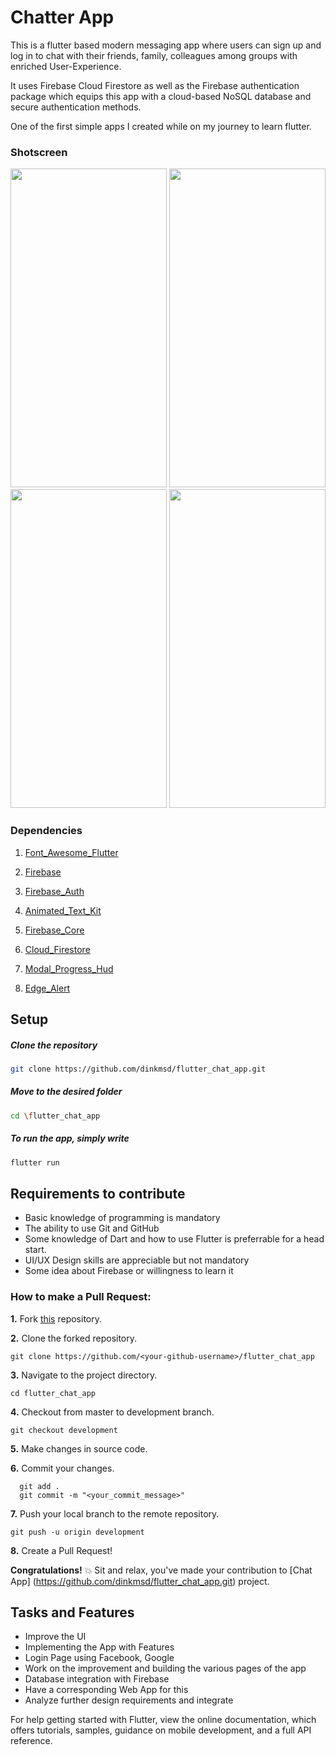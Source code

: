 # Chatter App

This is a flutter based modern messaging app where users can sign up and log in to chat with their friends, family, colleagues among groups with enriched User-Experience.

It uses Firebase Cloud Firestore as well as the Firebase authentication package which equips this app with a cloud-based NoSQL database and secure authentication methods.

One of the first simple apps I created while on my journey to learn flutter.


### Shotscreen
  <img src='https://github.com/dinkmsd/flutter_chat_app/assets/85824110/ea992114-d6b6-4feb-ae94-ce1591d6d4d6' width='250' height='510'/>
  <img src='https://github.com/dinkmsd/flutter_chat_app/assets/85824110/adfbec7b-7a8e-4d1a-a7e6-0789c2061e77' width='250' height='510'/>
 
  <img src='https://github.com/dinkmsd/flutter_chat_app/assets/85824110/b032ea16-a02b-4ea6-a159-4376ff0d039e' width='250' height='510'/>
 
  <img src='https://github.com/dinkmsd/flutter_chat_app/assets/85824110/01b0b81a-3575-4cf9-8785-b0c203089bcd' width='250' height='510'/>
 
  
### Dependencies

1. [Font_Awesome_Flutter](https://pub.dev/packages/font_awesome_flutter)

1. [Firebase](https://pub.dev/packages/firebase)

1. [Firebase_Auth](https://pub.dev/packages/firebase_auth)

1. [Animated_Text_Kit](https://pub.dev/packages/animated_text_kit)

1. [Firebase_Core](https://pub.dev/packages/firebase_core)

1. [Cloud_Firestore](https://pub.dev/packages/cloud_firestore)

1. [Modal_Progress_Hud](https://pub.dev/packages/modal_progress_hud)

1. [Edge_Alert](https://pub.dev/packages/edge_alert)

## Setup

  ##### Clone the repository
```bash
git clone https://github.com/dinkmsd/flutter_chat_app.git
```
  ##### Move to the desired folder
```bash
cd \flutter_chat_app
```

  ##### To run the app, simply write
```bash
flutter run
```

## Requirements to contribute

- Basic knowledge of programming is mandatory
- The ability to use Git and GitHub
- Some knowledge of Dart and how to use Flutter is preferrable for a head start.
- UI/UX Design skills are appreciable but not mandatory
- Some idea about Firebase or willingness to learn it

### How to make a Pull Request:

**1.** Fork [this](https://github.com/dinkmsd/flutter_chat_app.git) repository.

**2.** Clone the forked repository.

```terminal
git clone https://github.com/<your-github-username>/flutter_chat_app
```

**3.** Navigate to the project directory.

```terminal
cd flutter_chat_app
```

**4.** Checkout from master to development branch.

```terminal
git checkout development
```
**5.** Make changes in source code.

**6.** Commit your changes.

```terminal
  git add .
  git commit -m "<your_commit_message>"
```

**7.** Push your local branch to the remote repository.

```terminal
git push -u origin development
```

**8.** Create a Pull Request!

**Congratulations!**  :boom: Sit and relax, you've made your contribution to [Chat App]  (https://github.com/dinkmsd/flutter_chat_app.git) project.


## Tasks and Features

* Improve the UI
* Implementing the App with Features
* Login Page using Facebook, Google
* Work on the improvement and building the various pages of the app
* Database integration with  Firebase
* Have a corresponding Web App for this
* Analyze further design requirements and integrate


For help getting started with Flutter, view the online documentation, which offers tutorials, samples, guidance on mobile development, and a full API reference.

